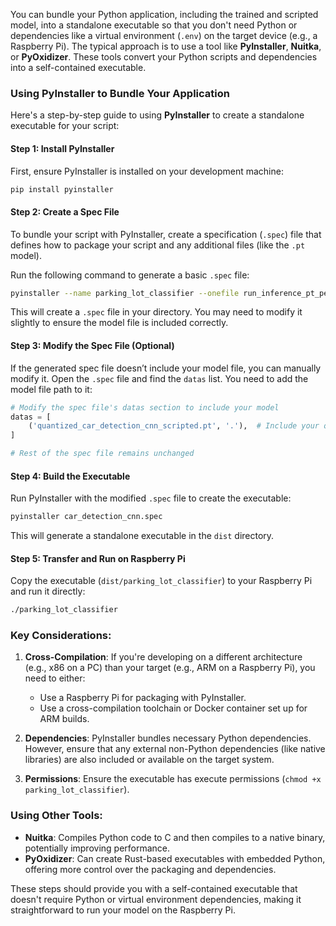 You can bundle your Python application, including the trained and scripted model, into a standalone executable so that you don't need Python or dependencies like a virtual environment (`.env`) on the target device (e.g., a Raspberry Pi). The typical approach is to use a tool like **PyInstaller**, **Nuitka**, or **PyOxidizer**. These tools convert your Python scripts and dependencies into a self-contained executable.

### Using PyInstaller to Bundle Your Application

Here's a step-by-step guide to using **PyInstaller** to create a standalone executable for your script:

#### Step 1: Install PyInstaller
First, ensure PyInstaller is installed on your development machine:
```bash
pip install pyinstaller
```

#### Step 2: Create a Spec File
To bundle your script with PyInstaller, create a specification (`.spec`) file that defines how to package your script and any additional files (like the `.pt` model).

Run the following command to generate a basic `.spec` file:
```bash
pyinstaller --name parking_lot_classifier --onefile run_inference_pt_percentages.py
```

This will create a `.spec` file in your directory. You may need to modify it slightly to ensure the model file is included correctly.

#### Step 3: Modify the Spec File (Optional)
If the generated spec file doesn’t include your model file, you can manually modify it. Open the `.spec` file and find the `datas` list. You need to add the model file path to it:
```python
# Modify the spec file's datas section to include your model
datas = [
    ('quantized_car_detection_cnn_scripted.pt', '.'),  # Include your quantized model
]

# Rest of the spec file remains unchanged
```

#### Step 4: Build the Executable
Run PyInstaller with the modified `.spec` file to create the executable:
```bash
pyinstaller car_detection_cnn.spec
```

This will generate a standalone executable in the `dist` directory.

#### Step 5: Transfer and Run on Raspberry Pi
Copy the executable (`dist/parking_lot_classifier`) to your Raspberry Pi and run it directly:
```bash
./parking_lot_classifier
```

### Key Considerations:
1. **Cross-Compilation**: If you're developing on a different architecture (e.g., x86 on a PC) than your target (e.g., ARM on a Raspberry Pi), you need to either:
   - Use a Raspberry Pi for packaging with PyInstaller.
   - Use a cross-compilation toolchain or Docker container set up for ARM builds.

2. **Dependencies**: PyInstaller bundles necessary Python dependencies. However, ensure that any external non-Python dependencies (like native libraries) are also included or available on the target system.

3. **Permissions**: Ensure the executable has execute permissions (`chmod +x parking_lot_classifier`).

### Using Other Tools:
- **Nuitka**: Compiles Python code to C and then compiles to a native binary, potentially improving performance.
- **PyOxidizer**: Can create Rust-based executables with embedded Python, offering more control over the packaging and dependencies.

These steps should provide you with a self-contained executable that doesn't require Python or virtual environment dependencies, making it straightforward to run your model on the Raspberry Pi.